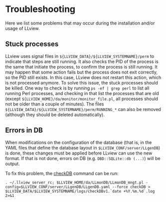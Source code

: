 # Troubleshooting

Here we list some problems that may occur during the installation and/or usage of LLview.

## Stuck processes

LLview uses signal files in `${LLVIEW_DATA}/${LLVIEW_SYSTEMNAME}/perm` to indicate that steps are still running.
It also checks the PID of the process is the same that initiate the process, to confirm the process is still running.
It may happen that some action fails but the process does not exit correctly, so the PID still exists.
In this case, LLview does not restart this action, which is not processed anymore.
To solve this issue, the stuck processes should be killed.
One way to check is by running `ps -ef | grep perl` to list all running Perl processes, and checking in that list the processes that are old (except `${LLVIEW_HOME}/da/monitor/monitor_file.pl`, all processes should not be older than a couple of minutes).
The files `${LLVIEW_DATA}/${LLVIEW_SYSTEMNAME}/perm/RUNNING_*` can also be removed (although they should be deleted automatically).


## Errors in DB

When modifications on the configuration of the database (that is, in the YAML files that define the database layout in `$LLVIEW_CONF/server/LLgenDB`) is done, these changes must be applied before LLview can use the new format. If that is not done, errors on DB (e.g. `DBD::SQLite::db (...)`) will be output. 

To fix this problem, the [checkDB](server_install.md#checkDB) command can be run:
```
. ~/.llview_server_rc; $LLVIEW_HOME/da/LLmonDB/LLmonDB_mngt.pl -config=$LLVIEW_CONF/server/LLgenDB/LLgenDB.yaml --force checkDB > $LLVIEW_DATA/$LLVIEW_SYSTEMNAME/logs/checkDBv1.`date +%Y.%m.%d`.log 2>&1
```

